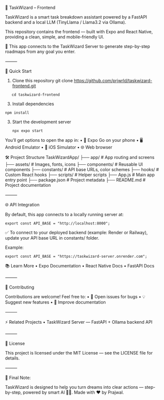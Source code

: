 🎯 TaskWizard – Frontend

TaskWizard is a smart task breakdown assistant powered by a FastAPI backend and a local LLM (TinyLlama / Llama3.2 via Ollama).

This repository contains the frontend — built with Expo and React Native, providing a clean, simple, and mobile-friendly UI.

📡 This app connects to the TaskWizard Server to generate step-by-step roadmaps from any goal you enter.

⸻

🚀 Quick Start

1. Clone this repository
   git clone https://github.com/prjwrld/taskwizard-frontend.git
```
   cd taskwizard-frontend
```

3. Install dependencies
  ```
npm install
```

3. Start the development server
   ```
   npx expo start
   ```

You’ll get options to open the app in:
	•	📱 Expo Go on your phone
	•	🖥️ Android Emulator
	•	🍏 iOS Simulator
	•	🌐 Web browser

 🛠️ Project Structure
 TaskWizardApp/
 ├── app/              # App routing and screens
 ├── assets/           # Images, fonts, icons
 ├── components/       # Reusable UI components
 ├── constants/        # API base URLs, color schemes
 ├── hooks/            # Custom React hooks
 ├── scripts/          # Helper scripts
 ├── App.js            # Main app entry point
 ├── package.json      # Project metadata
 ├── README.md         # Project documentation

 
⸻

🌐 API Integration

By default, this app connects to a locally running server at: 
``` 
export const API_BASE = "http://localhost:8000";
```

✅ To connect to your deployed backend (example: Render or Railway), update your API base URL in constants/ folder.

Example: 
```
export const API_BASE = "https://taskwizard-server.onrender.com";
```

📚 Learn More
	•	Expo Documentation
	•	React Native Docs
	•	FastAPI Docs

⸻

🤝 Contributing

Contributions are welcome! Feel free to:
	•	🐛 Open issues for bugs
	•	💡 Suggest new features
	•	📜 Improve documentation

⸻

⚡ Related Projects
	•	TaskWizard Server — FastAPI + Ollama backend API

⸻

📜 License

This project is licensed under the MIT License — see the LICENSE file for details.

⸻

💬 Final Note:

TaskWizard is designed to help you turn dreams into clear actions — step-by-step, powered by smart AI 🧠✨.
Made with ❤️ by Prajwal.




